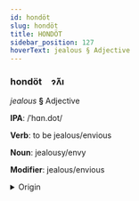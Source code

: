 ```yaml
---
id: hondöt
slug: hondöt
title: HONDÖT
sidebar_position: 127
hoverText: jealous § Adjective
---
```


### hondöt&emsp;<span kind="abugida">ɂ̃ʌ̆ı</span>

*jealous* **§** Adjective

**IPA**: /ˈhɑn.dot/

**Verb**: to be jealous/envious

**Noun**: jealousy/envy

**Modifier**: jealous/envious

<details>
    <summary>Origin</summary>
    Armenian խանդոտ xandot [χɑnˈdot]<br/>
    <em>Armenian Language Family</em>
</details>